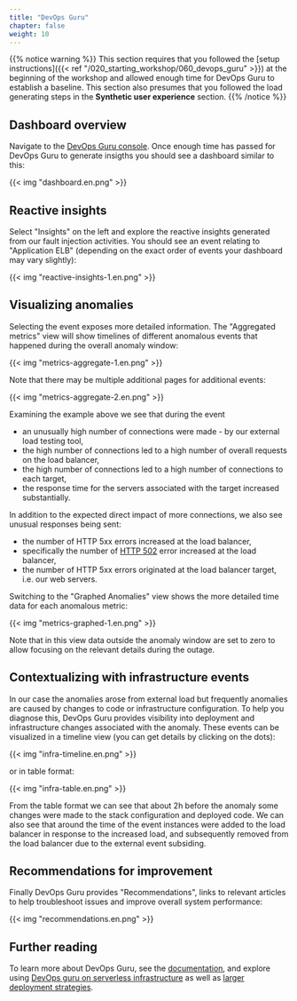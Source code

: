 ```yaml
---
title: "DevOps Guru"
chapter: false
weight: 10
---
```


{{% notice warning %}}
This section requires that you followed the [setup instructions]({{< ref "/020_starting_workshop/060_devops_guru" >}}) at the beginning of the workshop and allowed enough time for DevOps Guru to establish a baseline. This section also presumes that you followed the load generating steps in the **Synthetic user experience** section.
{{% /notice %}}

## Dashboard overview

Navigate to the [DevOps Guru console](https://console.aws.amazon.com/devops-guru/home?#/dashboard). Once enough time has passed for DevOps Guru to generate insigths you should see a dashboard similar to this:

{{< img "dashboard.en.png" >}}

## Reactive insights

Select "Insights" on the left and explore the reactive insights generated from our fault injection activities. You should see an event relating to "Application ELB" (depending on the exact order of events your dashboard may vary slightly):

{{< img "reactive-insights-1.en.png" >}}

## Visualizing anomalies 

Selecting the event exposes more detailed information. The "Aggregated metrics" view will show timelines of different anomalous events that happened during the overall anomaly window: 

{{< img "metrics-aggregate-1.en.png" >}}

Note that there may be multiple additional pages for additional events:

{{< img "metrics-aggregate-2.en.png" >}}

Examining the example above we see that during the event 

* an unusually high number of connections were made - by our external load testing tool, 
* the high number of connections led to a high number of overall requests on the load balancer,
* the high number of connections led to a high number of connections to each target,
* the response time for the servers associated with the target increased substantially.

In addition to the expected direct impact of more connections, we also see unusual responses being sent:

* the number of HTTP 5xx errors increased at the load balancer,
* specifically the number of [HTTP 502](https://developer.mozilla.org/en-US/docs/Web/HTTP/Status/502) error increased at the load balancer,
* the number of HTTP 5xx errors originated at the load balancer target, i.e. our web servers.

Switching to the "Graphed Anomalies" view shows the more detailed time data for each anomalous metric:

{{< img "metrics-graphed-1.en.png" >}}

Note that in this view data outside the anomaly window are set to zero to allow focusing on the relevant details during the outage.

## Contextualizing with infrastructure events

In our case the anomalies arose from external load but frequently anomalies are caused by changes to code or infrastructure configuration. To help you diagnose this, DevOps Guru provides visibility into deployment and infrastructure changes associated with the anomaly. These events can be visualized in a timeline view (you can get details by clicking on the dots):

{{< img "infra-timeline.en.png" >}}

or in table format:

{{< img "infra-table.en.png" >}}

From the table format we can see that about 2h before the anomaly some changes were made to the stack configuration and deployed code. We can also see that around the time of the event instances were added to the load balancer in response to the increased load, and subsequently removed from the load balancer due to the external event subsiding.

## Recommendations for improvement

Finally DevOps Guru provides "Recommendations", links to relevant articles to help troubleshoot issues and improve overall system performance:

{{< img "recommendations.en.png" >}}

## Further reading

To learn more about DevOps Guru, see the [documentation](https://docs.aws.amazon.com/devops-guru/latest/userguide/welcome.html), and explore using [DevOps guru on serverless infrastructure](https://aws.amazon.com/blogs/devops/gaining-operational-insights-with-aiops-using-amazon-devops-guru/) as well as [larger deployment strategies](https://aws.amazon.com/blogs/devops/configure-devops-guru-multiple-accounts-regions-using-cfn-stacksets/).
